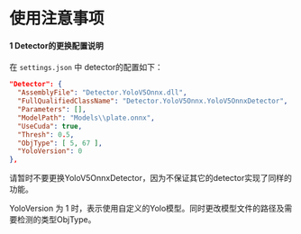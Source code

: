 # 使用注意事项

#### 1 Detector的更换配置说明

在 `settings.json` 中 detector的配置如下：

```json
"Detector": {
  "AssemblyFile": "Detector.YoloV5Onnx.dll",
  "FullQualifiedClassName": "Detector.YoloV5Onnx.YoloV5OnnxDetector",
  "Parameters": [],
  "ModelPath": "Models\\plate.onnx",
  "UseCuda": true,
  "Thresh": 0.5,
  "ObjType": [ 5, 67 ],
  "YoloVersion": 0
},
```

请暂时不要更换YoloV5OnnxDetector，因为不保证其它的detector实现了同样的功能。

YoloVersion 为 1 时，表示使用自定义的Yolo模型。同时更改模型文件的路径及需要检测的类型ObjType。
